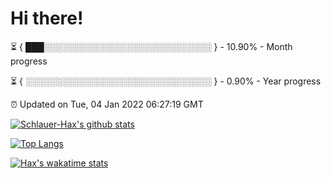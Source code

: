 # Hi there!

⏳ { ███░░░░░░░░░░░░░░░░░░░░░░░░░░░ } - 10.90% - Month progress

⏳ { ░░░░░░░░░░░░░░░░░░░░░░░░░░░░░░ } - 0.90% - Year progress

⏰ Updated on Tue, 04 Jan 2022 06:27:19 GMT


[![Schlauer-Hax's github stats](https://github-readme-stats.vercel.app/api?username=Schlauer-Hax&show_icons=true&theme=dark&count_private=true)](https://github.com/Schlauer-Hax)


[![Top Langs](https://github-readme-stats.vercel.app/api/top-langs/?username=Schlauer-Hax&layout=compact&theme=dark)](https://github.com/Schlauer-Hax?tab=repositories)


[![Hax's wakatime stats](https://github-readme-stats.vercel.app/api/wakatime?username=Hax&theme=dark)](https://wakatime.com/@Hax)

